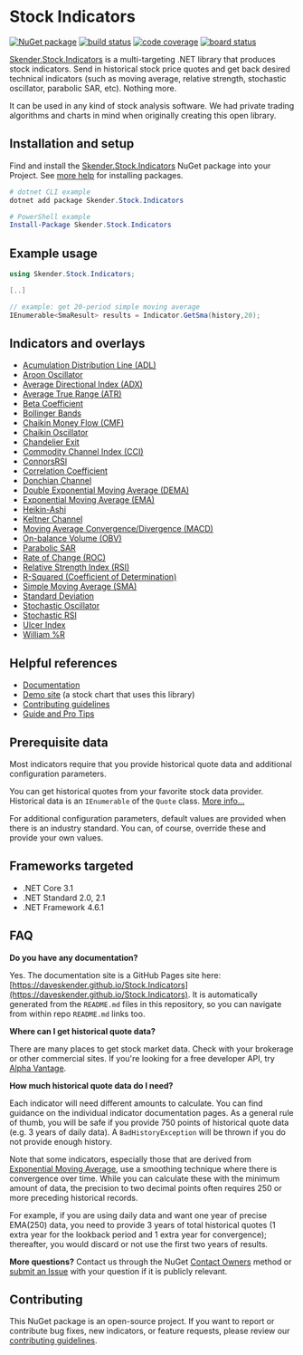 # Stock Indicators

[![NuGet package](https://img.shields.io/nuget/v/skender.stock.indicators?color=green&label=NuGet%20Package)](https://www.nuget.org/packages/Skender.Stock.Indicators)
[![build status](https://img.shields.io/azure-devops/build/skender/5123ca47-74f2-4d67-a5d4-c4d90b8d670a/18/master?label=Build%20Status)](https://dev.azure.com/skender/Stock.Indicators/_build/latest?definitionId=18&branchName=master)
[![code coverage](https://img.shields.io/azure-devops/coverage/skender/stock.indicators/18?label=Code%20Coverage)](https://dev.azure.com/skender/Stock.Indicators/_build/latest?definitionId=18&&branchName=master&view=codecoverage-tab)
[![board status](https://dev.azure.com/skender/5123ca47-74f2-4d67-a5d4-c4d90b8d670a/69f29c08-2257-4429-9cea-1629abcd3064/_apis/work/boardbadge/a1dfc6ae-7836-4b56-a849-9a48698252c2)](https://dev.azure.com/skender/5123ca47-74f2-4d67-a5d4-c4d90b8d670a/_boards/board/t/69f29c08-2257-4429-9cea-1629abcd3064/Microsoft.RequirementCategory/)

[Skender.Stock.Indicators](https://www.nuget.org/packages/Skender.Stock.Indicators) is a multi-targeting .NET library that produces stock indicators.  Send in historical stock price quotes and get back desired technical indicators (such as moving average, relative strength, stochastic oscillator, parabolic SAR, etc).  Nothing more.

It can be used in any kind of stock analysis software.  We had private trading algorithms and charts in mind when originally creating this open library.

## Installation and setup

Find and install the [Skender.Stock.Indicators](https://www.nuget.org/packages/Skender.Stock.Indicators) NuGet package into your Project.  See [more help](https://www.google.com/search?q=install+nuget+package) for installing packages.

```powershell
# dotnet CLI example
dotnet add package Skender.Stock.Indicators

# PowerShell example
Install-Package Skender.Stock.Indicators
```

## Example usage

```csharp
using Skender.Stock.Indicators;

[..]

// example: get 20-period simple moving average
IEnumerable<SmaResult> results = Indicator.GetSma(history,20);
```

## Indicators and overlays

- [Acumulation Distribution Line (ADL)](/Indicators/Adl/README.md#content)
- [Aroon Oscillator](/Indicators/Aroon/README.md#content)
- [Average Directional Index (ADX)](/Indicators/AvgDirectional/README.md#content)
- [Average True Range (ATR)](/Indicators/AvgTrueRange/README.md#content)
- [Beta Coefficient](/Indicators/Beta/README.md#content)
- [Bollinger Bands](/Indicators/BollingerBands/README.md#content)
- [Chaikin Money Flow (CMF)](/Indicators/ChaikinMoneyFlow/README.md#content)
- [Chaikin Oscillator](/Indicators/ChaikinOscillator/README.md#content)
- [Chandelier Exit](/Indicators/Chandelier/README.md#content)
- [Commodity Channel Index (CCI)](/Indicators/Cci/README.md#content)
- [ConnorsRSI](/Indicators/ConnorsRsi/README.md#content)
- [Correlation Coefficient](/Indicators/Correlation/README.md#content)
- [Donchian Channel](/Indicators/Donchian/README.md#content)
- [Double Exponential Moving Average (DEMA)](/Indicators/Ema/README.md#content)
- [Exponential Moving Average (EMA)](/Indicators/Ema/README.md#content)
- [Heikin-Ashi](/Indicators/HeikinAshi/README.md#content)
- [Keltner Channel](/Indicators/Keltner/README.md#content)
- [Moving Average Convergence/Divergence (MACD)](/Indicators/Macd/README.md#content)
- [On-balance Volume (OBV)](/Indicators/Obv/README.md#content)
- [Parabolic SAR](/Indicators/ParabolicSar/README.md#content)
- [Rate of Change (ROC)](/Indicators/Roc/README.md#content)
- [Relative Strength Index (RSI)](/Indicators/Rsi/README.md#content)
- [R-Squared (Coefficient of Determination)](/Indicators/Correlation/README.md#content)
- [Simple Moving Average (SMA)](/Indicators/Sma/README.md#content)
- [Standard Deviation](/Indicators/StandardDev/README.md#content)
- [Stochastic Oscillator](/Indicators/Stochastic/README.md#content)
- [Stochastic RSI](/Indicators/StochasticRsi/README.md#content)
- [Ulcer Index](/Indicators/UlcerIndex/README.md#content)
- [William %R](/Indicators/WilliamR/README.md#content)

## Helpful references

- [Documentation](https://daveskender.github.io/Stock.Indicators)
- [Demo site](https://stock-charts.azurewebsites.net) (a stock chart that uses this library)
- [Contributing guidelines](CONTRIBUTING.md)
- [Guide and Pro Tips](GUIDE.md)

## Prerequisite data

Most indicators require that you provide historical quote data and additional configuration parameters.

You can get historical quotes from your favorite stock data provider.
Historical data is an `IEnumerable` of the `Quote` class.  [More info...](/GUIDE.md#quote)

For additional configuration parameters, default values are provided when there is an industry standard.
You can, of course, override these and provide your own values.

## Frameworks targeted

- .NET Core 3.1
- .NET Standard 2.0, 2.1
- .NET Framework 4.6.1

## FAQ

**Do you have any documentation?**

Yes.  The documentation site is a GitHub Pages site here: [https://daveskender.github.io/Stock.Indicators](https://daveskender.github.io/Stock.Indicators).  It is automatically generated from the `README.md` files in this repository, so you can navigate from within repo `README.md` links too.

**Where can I get historical quote data?**

There are many places to get stock market data.  Check with your brokerage or other commercial sites.  If you're looking for a free developer API, try [Alpha Vantage](https://www.alphavantage.co).

**How much historical quote data do I need?**

Each indicator will need different amounts to calculate.  You can find guidance on the individual indicator documentation pages.  As a general rule of thumb, you will be safe if you provide 750 points of historical quote data (e.g. 3 years of daily data).  A `BadHistoryException` will be thrown if you do not provide enough history.

Note that some indicators, especially those that are derived from [Exponential Moving Average](/Indicators/Ema/README.md), use a smoothing technique where there is convergence over time.  While you can calculate these with the minimum amount of data, the precision to two decimal points often requires 250 or more preceding historical records.

For example, if you are using daily data and want one year of precise EMA(250) data, you need to provide 3 years of total historical quotes (1 extra year for the lookback period and 1 extra year for convergence); thereafter, you would discard or not use the first two years of results.

**More questions?**  Contact us through the NuGet [Contact Owners](https://www.nuget.org/packages/Skender.Stock.Indicators) method or [submit an Issue](https://github.com/DaveSkender/Stock.Indicators/issues) with your question if it is publicly relevant.

## Contributing

This NuGet package is an open-source project.  If you want to report or contribute bug fixes, new indicators, or feature requests, please review our [contributing guidelines](CONTRIBUTING.md).
